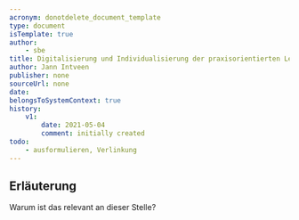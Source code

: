 ```yaml
---
acronym: donotdelete_document_template
type: document
isTemplate: true
author: 
    - sbe
title: Digitalisierung und Individualisierung der praxisorientierten Lehre von modernen Coding-Ansätzen
author: Jann Intveen
publisher: none
sourceUrl: none
date:
belongsToSystemContext: true
history:
    v1:
        date: 2021-05-04
        comment: initially created
todo:
    - ausformulieren, Verlinkung
---
```


## Erläuterung

Warum ist das relevant an dieser Stelle?
